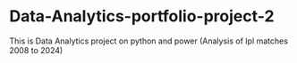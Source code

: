# Data-Analytics-portfolio-project-2
This is Data Analytics project on python and power (Analysis of Ipl matches 2008 to 2024)
